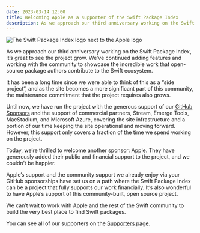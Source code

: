 ```yaml
---
date: 2023-03-14 12:00
title: Welcoming Apple as a supporter of the Swift Package Index
description: As we approach our third anniversary working on the Swift Package Index, we are thrilled to announce that Apple is adding their public and financial support to the project.
---
```


![The Swift Package Index logo next to the Apple logo](/images/swift-package-index-and-apple-logos.png)

As we approach our third anniversary working on the Swift Package Index, it’s great to see the project grow. We’ve continued adding features and working with the community to showcase the incredible work that open-source package authors contribute to the Swift ecosystem.

It has been a long time since we were able to think of this as a “side project“, and as the site becomes a more significant part of this community, the maintenance commitment that the project requires also grows.

Until now, we have run the project with the generous support of our [GitHub Sponsors](https://github.com/sponsors/SwiftPackageIndex) and the support of commercial partners, Stream, Emerge Tools, MacStadium, and Microsoft Azure, covering the site infrastructure and a portion of our time keeping the site operational and moving forward. However, this support only covers a fraction of the time we spend working on the project.

Today, we’re thrilled to welcome another sponsor: Apple. They have generously added their public and financial support to the project, and we couldn’t be happier.

Apple’s support and the community support we already enjoy via your GitHub sponsorships have set us on a path where the Swift Package Index can be a project that fully supports our work financially. It’s also wonderful to have Apple’s support of this community-built, open source project.

We can’t wait to work with Apple and the rest of the Swift community to build the very best place to find Swift packages.

You can see all of our supporters on the [Supporters page](https://swiftpackageindex.com/supporters).
